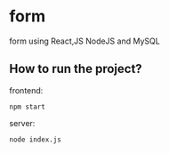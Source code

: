 # form
form using React,JS NodeJS and MySQL

## How to run the project?

frontend: 
```
npm start
```

server: 
```
node index.js
```
